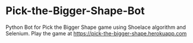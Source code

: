 # Pick-the-Bigger-Shape-Bot
Python Bot for Pick the Bigger Shape game using Shoelace algorithm and Selenium.
Play the game at https://pick-the-bigger-shape.herokuapp.com
